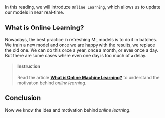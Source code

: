 


In this reading, we will introduce `Online Learning`, which allows us to update our models in near real-time.


## What is Online Learning?


Nowadays, the best practice in refreshing ML models is to do it in batches. We train a new model and once we are happy with the results, we replace the old one. We can do this once a year, once a month, or even once a day. But there are some cases where even one day is too much of a delay. 

> #### Instruction
> Read the article [**What is Online Machine Learning?**](https://medium.com/value-stream-design/online-machine-learning-515556ff72c5
) to understand the motivation behind *online learning*.



## Conclusion

Now we know the idea and motivation behind *online learning*.

